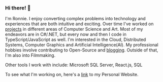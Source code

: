 ### Hi there! 👋
I'm Ronnie. I enjoy converting complex problems into technology and experiences that are both intuitive and exciting. Over time I've worked on [projects](https://ronnielutalo.github.io/projects/) in different areas of Computer Science and Art. Most of my endeavors are in C#/.NET, but every now and then I code in TypeScript/JavaScript as well. I'm interested in the Cloud, Distributed Systems, Computer Graphics and Artificial Intelligence(AI). My professional hobbies involve contributing to Open-Source and [blogging](https://ronnielutaro.github.io/blog). Outside of that, I'm also into Filmmaking.

Other tools I work with include: Microsoft SQL Server, React.js, SQL

To see what I'm working on, here's a [link](https://ronnielutalo.github.io/) to my Personal Website. 
